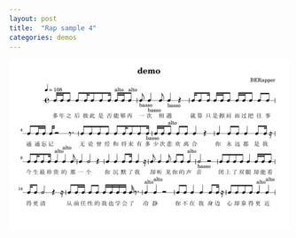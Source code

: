```yaml
---
layout: post
title:  "Rap sample 4"
categories: demos
---
```

<div style="align: center">
<img src="/public/img/demo4.png" alt="demo" style="zoom:70%;" />
</div>